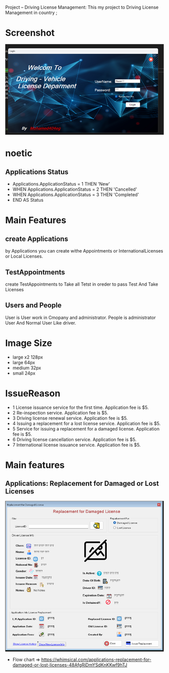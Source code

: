 Project – Driving License Management:
This my project to Driving License Management in country ;

# Screenshot

![Screenshot](Media/Screenshot.png)

# noetic


## Applications Status
- Applications.ApplicationStatus = 1 THEN 'New'
- WHEN Applications.ApplicationStatus = 2 THEN 'Cancelled'
- WHEN Applications.ApplicationStatus = 3 THEN 'Completed'
- END AS Status

# Main Features 
## create Applications
by Applications you can create withe Appointments or  InternationalLicenses or Local Licenses.
## TestAppointments
create TestAppointments to Take all Tetst in oreder to pass Test And Take Licenses
## Users and People
User is User work in Cmopany and administrator.
People is administrator User And Normal User Like driver.
# Image Size

- large x2 128px
- large 64px
- medium 32px
- small 24px


# IssueReason

- 1 License issuance service for the first time. Application fee is $5.
- 2 Re-inspection service. Application fee is $5.
- 3 Driving license renewal service. Application fee is $5.
- 4 Issuing a replacement for a lost license service. Application fee is $5.
- 5 Service for issuing a replacement for a damaged license. Application fee is $5.
- 6 Driving license cancellation service. Application fee is $5.
- 7 International license issuance service. Application fee is $5.

# Main features

##    Applications: Replacement for Damaged or Lost Licenses 
![Screenshot](Media/Screenshot/Main%20features/Applications%20Replacement%20for%20Damaged%20or%20Lost%20Licenses/Applications%20Replacement%20for%20Damaged%20or%20Lost%20Licenses.png)
- Flow chart => https://whimsical.com/applications-replacement-for-damaged-or-lost-licenses-48AfgRiDmYSdKnKKwf9hTJ

